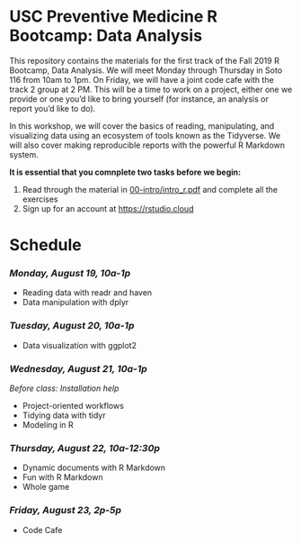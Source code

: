 
<!-- README.md is generated from README.Rmd. Please edit that file -->

# USC Preventive Medicine R Bootcamp: Data Analysis

This repository contains the materials for the first track of the Fall
2019 R Bootcamp, Data Analysis. We will meet Monday through Thursday in
Soto 116 from 10am to 1pm. On Friday, we will have a joint code cafe
with the track 2 group at 2 PM. This will be a time to work on a
project, either one we provide or one you’d like to bring yourself (for
instance, an analysis or report you’d like to do).

In this workshop, we will cover the basics of reading, manipulating, and
visualizing data using an ecosystem of tools known as the Tidyverse. We
will also cover making reproducible reports with the powerful R Markdown
system.

**It is essential that you comnplete two tasks before we begin:**

1.  Read through the material in
    [00-intro/intro\_r.pdf](00-intro/intro_r.pdf) and complete all the
    exercises
2.  Sign up for an account at <https://rstudio.cloud>

# Schedule

### *Monday, August 19, 10a-1p*

  - Reading data with readr and haven
  - Data manipulation with dplyr

### *Tuesday, August 20, 10a-1p*

  - Data visualization with ggplot2

### *Wednesday, August 21, 10a-1p*

*Before class: Installation help*

  - Project-oriented workflows
  - Tidying data with tidyr
  - Modeling in R

### *Thursday, August 22, 10a-12:30p*

  - Dynamic documents with R Markdown
  - Fun with R Markdown
  - Whole game

### *Friday, August 23, 2p-5p*

  - Code Cafe
